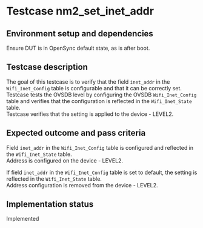 # Testcase nm2_set_inet_addr

## Environment setup and dependencies

Ensure DUT is in OpenSync default state, as is after boot.

## Testcase description

The goal of this testcase is to verify that the field `inet_addr` in the
`Wifi_Inet_Config` table is configurable and that it can be correctly set.\
Testcase tests the OVSDB level by configuring the OVSDB `Wifi_Inet_Config`
table and verifies that the configuration is reflected in the `Wifi_Inet_State`
table.\
Testcase verifies that the setting is applied to the device - LEVEL2.

## Expected outcome and pass criteria

Field `inet_addr` in the `Wifi_Inet_Config` table is configured and reflected
in the `Wifi_Inet_State` table.\
Address is configured on the device - LEVEL2.

If field `inet_addr` in the `Wifi_Inet_Config` table is set to default, the
setting is reflected in the `Wifi_Inet_State` table.\
Address configuration is removed from the device - LEVEL2.

## Implementation status

Implemented

